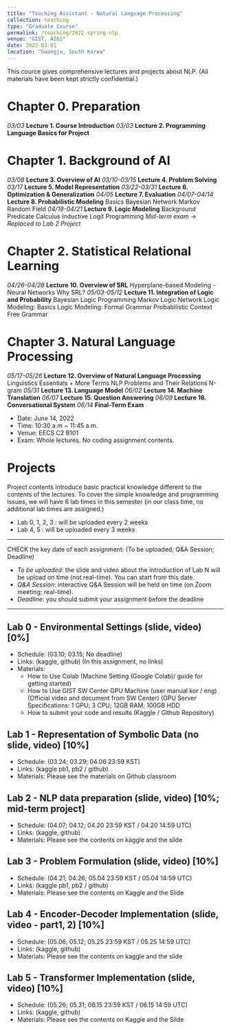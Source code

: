 ```yaml
---
title: "Teaching Assistant - Natural Language Processing"
collection: teaching
type: "Graduate Course"
permalink: /teaching/2022-spring-nlp
venue: "GIST, AIGS"
date: 2022-03-01
location: "Gwangju, South Korea"
---
```


This cource gives comprehensive lectures and projects about NLP.
(All materials have been kept strictly confidential.)



Chapter 0. Preparation
=====
*03/03*
**Lecture 1. Course Introduction**
*03/03*
**Lecture 2. Programming Language Basics for Project**

Chapter 1. Background of AI
======
*03/08*
**Lecture 3. Overview of AI**
*03/10-03/15* 
**Lecture 4. Problem Solving**
*03/17*
**Lecture 5. Model Representation**
*03/22-03/31*
**Lecture 6. Optimization & Generalization**
*04/05*
**Lecture 7. Evaluation**
*04/07-04/14*
**Lecture 8. Probabilistic Modeling**
Basics
Bayesian Network
Markov Random Field
*04/19-04/21*
**Lecture 9. Logic Modeling**
Background
Predicate Calculus
Inductive Logit Programming
*Mid-term exam -> Replaced to Lab 2 Project*

Chapter 2. Statistical Relational Learning
======
*04/26-04/28*
**Lecture 10. Overview of SRL**
Hyperplane-based Modeling - Neural Networks
Why SRL?
*05/03-05/12*
**Lecture 11. Integration of Logic and Probability**
Bayesian Logic Programming
Markov Logic Network
Logic Modeling: Basics
Logic Modeling: Formal Grammar
Probabilistic Context Free Grammar

Chapter 3. Natural Language Processing
======
*05/17-05/26*
**Lecture 12. Overview of Natural Language Processing**
Linguistics Essentials + More Terms
NLP Problems and Their Relations
N-gram
*05/31*
**Lecture 13. Language Model**
*06/02*
**Lecture 14. Machine Translation**
*06/07*
**Lecture 15. Question Answering**
*06/09*
**Lecture 16. Conversational System**
*06/14*
**Final-Term Exam**
- Date: June 14, 2022
- Time: 10:30 a.m ~ 11:45 a.m.
- Venue: EECS C2 B101
- Exam: Whole lectures. No coding assignment contents.


Projects
=====

Project contents introduce basic practical knowledge different to the contents of the lectures. To cover the simple knowledge and programming issues, we will have 6 lab times in this semester (in our class time, no additional lab times are assigned.) 
- Lab 0, 1, 2, 3 : will be uploaded every 2 weeks 
- Lab 4, 5 : will be uploaded every 3 weeks
---

CHECK the key date of each assignment: (To be uploaded; Q&A Session; Deadline)
- *To be uploaded*: the slide and video about the introduction of Lab N will be upload on time (not real-time). You can start from this date. 
- *Q&A Session*: interactive Q&A Session will be held on time (on Zoom meeting; real-time).   
- *Deadline*: you should submit your assignment before the deadline
---

## Lab 0 - Environmental Settings (slide, video) [0%]
* Schedule: (03.10; 03.15; No deadline)
* Links: (kaggle, github) (In this assignment, no links)
* Materials:
  * How to Use Colab (Machine Setting (Google Colab)/ guide for getting started) 
  * How to Use GIST SW Center GPU Machine (user manual kor / eng) (Official video and document from SW Center) (GPU Server Specifications:  1 GPU; 3 CPU; 12GB RAM; 100GB HDD 
  * How to submit your code and results (Kaggle / Github Repository)

## Lab 1 - Representation of Symbolic Data (no slide, video) [10%]
* Schedule: (03.24; 03.29; 04.06 23:59 KST)
* Links: (kaggle pb1, pb2 / github)
* Materials: Please see the materials on Github classroom

## Lab 2 - NLP data preparation (slide, video) [10%; mid-term project] 
* Schedule: (04.07; 04.12; 04.20 23:59 KST / 04.20 14:59 UTC)
* Links: (kaggle, github)
* Materials: Please see the contents on kaggle and the slide

## Lab 3 - Problem Formulation (slide, video) [10%]
* Schedule: (04.21; 04.26; 05.04 23:59 KST / 05.04 14:59 UTC)
* Links: (kaggle pb1, pb2 / github) 
* Materials: Please see the contents on Kaggle and the Slide

## Lab 4 - Encoder-Decoder Implementation (slide, video - part1, 2) [10%]
* Schedule: (05.06; 05.12; 05.25 23:59 KST / 05.25 14:59 UTC)
* Links: (kaggle, github)
* Materials: Please see the contents on kaggle and the slide

## Lab 5 - Transformer Implementation (slide, video) [10%] 
* Schedule: (05.26; 05.31; 06.15 23:59 KST / 06.15 14:59 UTC)
* Links: (kaggle, github)
* Materials: Please see the contents on Kaggle and the Silde

